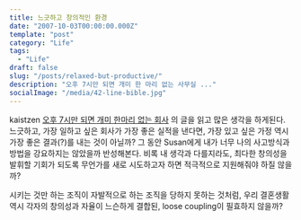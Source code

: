 ```yaml
---
title: 느긋하고 창의적인 환경
date: "2007-10-03T00:00:00.000Z"
template: "post"
category: "Life"
tags: 
  - "Life"
draft: false
slug: "/posts/relaxed-but-productive/"
description: "오후 7시만 되면 개미 한 마리 없는 사무실 ..."
socialImage: "/media/42-line-bible.jpg"
---
```


<p>kaistzen <a href="http://kaistizen.net/EE/index.php/weblog/comments/sas_institute/"><span style="font-family:Batang;">오후</span> 7<span style="font-family:Batang;">시만</span><span> </span><span style="font-family:Batang;">되면</span><span> </span><span style="font-family:Batang;">개미</span><span> </span><span style="font-family:Batang;">한마리</span><span> </span><span style="font-family:Batang;">없는</span><span> </span><span style="font-family:Batang;">회사</span></a> 의 글을 읽고 많은 생각을 하게된다.<br />
느긋하고, 가장 일하고 싶은 회사가 가장 좋은 실적을 낸다면,  가장 있고 싶은 가정 역시 가장 좋은 결과(?)를 내는 것이 아닐까? 그 동안 Susan에게 내가 너무 나의 사고방식과 방법을 강요하지는 않았을까 반성해본다. 비록 내 생각과 다를지라도, 최다한 창의성을 발휘할 기회가 되도록 무언가를 새로 시도하고자 하면 적극적으로 지원해줘야 하질 않을까?</p>
<p>시키는 것만 하는 조직이 자발적으로 하는 조직을 당하지 못하는 것처럼, 우리 결혼생활 역시 각자의 창의성과 자율이 느슨하게 결합된, loose coupling이 필효하지 않을까?</p>
